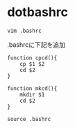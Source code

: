 # dotbashrc
```
vim .bashrc
```
.bashrcに下記を追加
```
function cpcd(){
    cp $1 $2
    cd $2
}

function mkcd(){
    mkdir $1
    cd $2
}
```
```
source .bashrc
```
